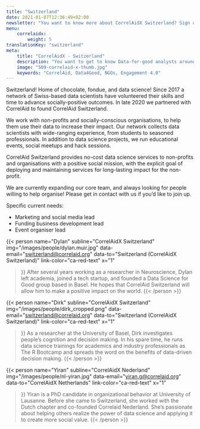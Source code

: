 ```yaml
---
title: "Switzerland"
date: 2021-01-07T12:36:49+02:00
newsletter: "You want to know more about CorrelAidX Switzerland? Sign up for our Newsletter!"
menu: 
    correlaidx:
        weight: 5
translationKey: "switzerland"
meta:
    title: "CorrelAidX - Switzerland"
    description: "You want to get to know Data-for-good analysts around you and use data for social good? In this case, you are interested in CorrelAidX!"
    image: "509-correlaid-x-thumb.jpg"
    keywords: "CorrelAid, Data4Good, NGOs, Engagement 4.0"
---
```


Switzerland! Home of chocolate, fondue, and data science! Since 2017 a network of Swiss-based data scientists have volunteered their skills and time to advance socially-positive outcomes. In late 2020 we partnered with CorrelAid to found CorrelAid Switzerland.
 
We work with non-profits and socially-conscious organisations, to help them use their data to increase their impact. Our network collects data scientists with wide-ranging experience, from students to seasoned professionals. In addition to data science projects, we run educational events, social meetups and hack sessions.
 
CorrelAid Switzerland provides no-cost data science services to non-profits and organisations with a positive social mission, with the explicit goal of deploying and maintaining services for long-lasting impact for the non-profit.
 
We are currently expanding our core team, and always looking for people willing to help organise! Please get in contact with us if you’d like to join up.
 
Specific current needs:
* Marketing and social media lead
* Funding business development lead
* Event organiser lead
 


{{< person 
    name="Dylan"
    subline="CorrelAidX Switzerland"
    img="/images/people/dylan.muir.jpg"
    data-email="switzerland@correlaid.org"
    data-to="Switzerland (CorrelAidX Switzerland)"
    link-color="ca-red-text"
    x="1"
>}}
After several years working as a researcher in Neuroscience, Dylan left academia, joined a tech startup, and founded a Data Science for Good group based in Basel. He hopes that CorrelAid Switzerland will allow him to make a positive impact on the world.
{{< /person >}}

{{< person 
    name="Dirk"
    subline="CorrelAidX Switzerland"
    img="/images/people/dirk_cropped.png"
    data-email="switzerland@correlaid.org"
    data-to="Switzerland (CorrelAidX Switzerland)"
    link-color="ca-red-text"
    x="1"
>}}
As a researcher at the University of Basel, Dirk investigates people’s cognition and decision making. In his spare time, he runs data science trainings for academics and industry professionals as The R Bootcamp and spreads the word on the benefits of data-driven decision making.
{{< /person >}}

{{< person 
    name="Yiran"
    subline="CorrelAidX Nederland"
    img="/images/people/nl-yiran.jpg"
    data-email="yiran.g@correlaid.org"
    data-to="CorrelAidX Netherlands"
    link-color="ca-red-text"
    x="1"
>}}
Yiran is a PhD candidate in organizational behavior at University of Lausanne. Before she came to Switzerland, she worked with the Dutch chapter and co-founded Correlaid Nederland. She’s passionate about helping others realize the power of data science and applying it to create more social value.
{{< /person >}}




